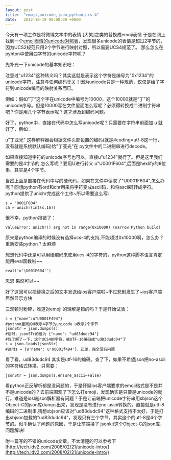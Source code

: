```yaml
---
layout: post
title:  "emoji,unicode,json,python,ucs-4"
date:   2012-10-19 00:00:00 +0800
---
```


今天有一项工作是将微博文本中的表情 [大笑]之类的替换成emoji表情
于是在网上找到一个[emoji表情的unicode对照表](http://web.archive.org/web/20161114023427/http://www.unicode.org/~scherer/emoji4unicode/snapshot/full.html)，发现很多unicode的表情是超过2字节的，因为UCS2规范只用2个字节进行映射对照，所以需要UCS4规范了。
那么怎么在pyhton中使用四字节的unicode字符呢？

先补充一下unicode的基本知识吧：

注意过"u1234"这种转义吗？其实这就是表示这个字符是编号为"0x1234"的unicode字符，注意与任何编码无关！因为unicode只是一种规范，仅仅是给了字符到unicode编号的映射关系而已。

例如：假如“丁”这个字在unicode中编号为10000，这个10000就是“丁”的unicode序号。但是10000写在文件里面怎么写呢？必须得转换成二进制字符串吧？你是用几个字节表示呢？这才涉及到编码问题。

好了，python中，直接在代码中怎么写unicode呢？只需要在字符串前面加 u 就好了，例如：

u"丁亚光" 这样解释器会根据文件头部设置的编码(就是#coding=utf-8这一行，没有就是系统默认编码)给"丁亚光"在 py文件中的二进制串进行decode。

如果直接知道字符的unicode序号也可以，直接u"u1234"就行了。但是这里我们需要的是4字节的,怎么写呢？要用U进行转义 u"U0001F604",后面是hexlify的8位串，其实是4个字节。

当然上面是直接在代码中写的硬代码，如果在文件中读取了"U0001F604",怎么办呢？回想python有ord和chr用来将字符变成ascii码，和将ascii码转成字符。python提供了unichr完成这个工作~所以需要这么写:

```
s = "0001F604"
ch = unichr(int(s,16))
```

很不幸，python报错了：

`ValueError: unichr() arg not in range(0x10000) (narrow Python build)`

原来是python编译的时候没有选择ucs-4的支持,不能超过0x10000啊，怎么办？重新安装python？太麻烦

想想代码中还是可以用硬编码来使用ucs-4的字符的，python这种脚本语言肯定能用eval函数啦~~

```
eval('u'\U001F604'')
```

恩恩 果然可以~~

好了这回可以把替换之后的文本发送给ios客户端啦~不过悲剧发生了~ios客户端居然显示方块

三观顿时粉碎，难道对emoji 的理解是错的吗？于是开始试验：

```
s = {"name":u"U0001F494"}
#python里面的U表示4字节的unicode u表示2个字节
jsonStr = json.dumps(s)
#这时，jsonSTr的值为 {"name": "ud83dudc94"}
#我了解了一下，这个UCS4的字符，被UTF-16编码成"ud83dudc94"了
s = json.loads(jsonStr)
#这时s = {u'name': u'U0001f494'}，还原，完全没有问题
```

看了看，ud83dudc94 其实是utf-16的编码。查了下，如果不希望json把no-ascii的字符格式转换，只需要：

```jsonStr = json.dumps(s,ensure_ascii=False)```

看python正反解析都是没问题的，于是怀疑ios客户端要求的emoji格式是不是并不是unicode的？去前端围观了下怎么打emoji，发现确实是只要是unicode的就行。难道是ios端json解析器有问题？于是让前端把unicode字符串用sbjson这个Object-C的json库dumps出来，发现是没有进行no-ascii转换的，直接就是utf-8编码的二进制串.猜想sbjson应该对"ud83dudc94"这种格式支持不太好，于是打出sbjson加载的"ud83dudc94"，发现只有三个字节，其实这个的utf-8是4个字节的。似乎确认了问题的原因，于是让前端换了 jsonkit这个Object-C的json库，问题解决!

附一篇写的不错的unicode文章，不太清楚的可以参考下
[http://tech.idv2.com/2008/02/21/unicode-intro/](http://tech.idv2.com/2008/02/21/unicode-intro/)